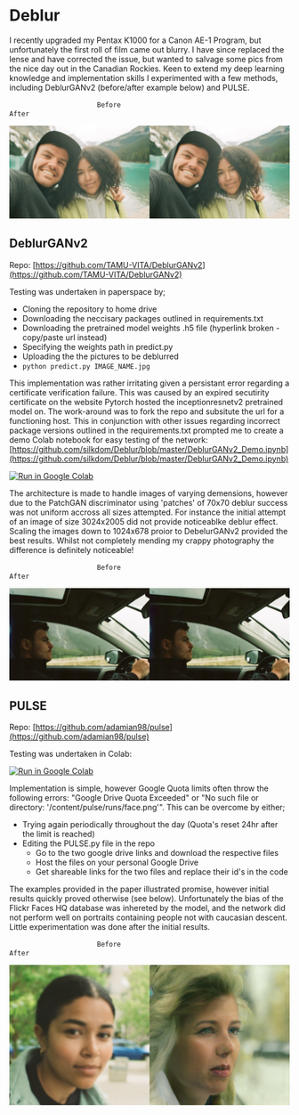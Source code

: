 # Deblur
I recently upgraded my Pentax K1000 for a Canon AE-1 Program, but unfortunately the first roll of film came out blurry. I have since replaced the lense and have corrected the issue, but wanted to salvage some pics from the nice day out in the Canadian Rockies. Keen to extend my deep learning knowledge and implementation skills I experimented with a few methods, including DeblurGANv2 (before/after example below) and PULSE. 

                          Before                                                   After 
<p align="center">
  <img src="https://github.com/silkdom/Deblur/blob/master/img/0017_20.jpg?raw=true" alt="Comparison"/>
</p>

## DeblurGANv2

Repo: [https://github.com/TAMU-VITA/DeblurGANv2](https://github.com/TAMU-VITA/DeblurGANv2)  

Testing was undertaken in paperspace by; 
- Cloning the repository to home drive 
- Downloading the neccisary packages outlined in requirements.txt
- Downloading the pretrained model weights .h5 file (hyperlink broken - copy/paste url instead)
- Specifying the weights path in predict.py  
- Uploading the the pictures to be deblurred
- ```python predict.py IMAGE_NAME.jpg```



This implementation was rather irritating given a persistant error regarding a certificate verification failure. This was caused by an expired secutirity certificate on the website Pytorch hosted the inceptionresnetv2 pretrained model on. The work-around was to fork the repo and subsitute the url for a functioning host. This in conjunction with other issues regarding incorrect package versions outlined in the requirements.txt prompted me to create a demo Colab notebook for easy testing of the network: [https://github.com/silkdom/Deblur/blob/master/DeblurGANv2_Demo.ipynb](https://github.com/silkdom/Deblur/blob/master/DeblurGANv2_Demo.ipynb)

[![Run in Google Colab](https://img.shields.io/badge/Colab-Run_in_Google_Colab-blue?logo=Google&logoColor=FDBA18)](https://colab.research.google.com/github/silkdom/Deblur/blob/master/DeblurGANv2_Demo.ipynb#scrollTo=fU0aGtD4Nl4W)

The architecture is made to handle images of varying demensions, however due to the PatchGAN discriminator using 'patches' of 70x70 deblur success was not uniform accross all sizes attempted. For instance the initial attempt of an image of size 3024x2005 did not provide noticeablke deblur effect. Scaling the images down to 1024x678 proior to DebelurGANv2 provided the best results. Whilst not completely mending my crappy photography the difference is definitely noticeable! 

                          Before                                                   After 
<p align="center">
  <img src="https://github.com/silkdom/Deblur/blob/master/img/0012_25.jpg?raw=true" alt="Comparison"/>
</p>

## PULSE

Repo: [https://github.com/adamian98/pulse](https://github.com/adamian98/pulse)  

Testing was undertaken in Colab:

[![Run in Google Colab](https://img.shields.io/badge/Colab-Run_in_Google_Colab-blue?logo=Google&logoColor=FDBA18)](https://colab.research.google.com/github/tg-bomze/Face-Depixelizer/blob/master/Face_Depixelizer_Eng.ipynb#scrollTo=fU0aGtD4Nl4W)

Implementation is simple, however Google Quota limits often throw the following errors: "Google Drive Quota Exceeded" or "No such file or directory: '/content/pulse/runs/face.png'". This can be overcome by either;
- Trying again periodically throughout the day (Quota's reset 24hr after the limit is reached)
- Editing the PULSE.py file in the repo
    - Go to the two google drive links and download the respective files 
    - Host the files on your personal Google Drive
    - Get shareable links for the two files and replace their id's in the code

The examples provided in the paper illustrated promise, however initial results quickly proved otherwise (see below). Unfortunately the bias of the Flickr Faces HQ database was inhereted by the model, and the network did not perform well on portraits containing people not with caucasian descent. Little experimentation was done after the initial results. 

                          Before                                                   After 
<p align="center">
  <img src="https://github.com/silkdom/Deblur/blob/master/img/comb1.jpg?raw=true" alt="Comparison"/>
</p>

